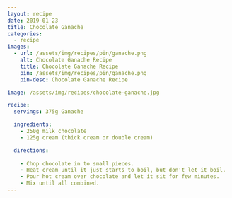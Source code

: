 ```yaml
---
layout: recipe
date: 2019-01-23
title: Chocolate Ganache
categories:
  - recipe
images: 
  - url: /assets/img/recipes/pin/ganache.png
    alt: Chocolate Ganache Recipe
    title: Chocolate Ganache Recipe
    pin: /assets/img/recipes/pin/ganache.png
    pin-desc: Chocolate Ganache Recipe

image: /assets/img/recipes/chocolate-ganache.jpg

recipe:
  servings: 375g Ganache

  ingredients:
    - 250g milk chocolate
    - 125g cream (thick cream or double cream)

  directions:
    
    - Chop chocolate in to small pieces.
    - Heat cream until it just starts to boil, but don't let it boil.
    - Pour hot cream over chocolate and let it sit for few minutes.
    - Mix until all combined.
---
```



